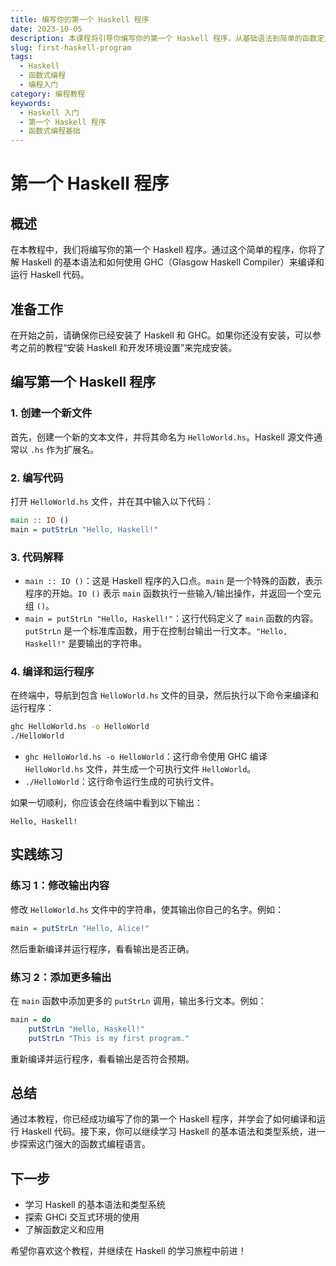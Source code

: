 ```yaml
---
title: 编写你的第一个 Haskell 程序
date: 2023-10-05
description: 本课程将引导你编写你的第一个 Haskell 程序，从基础语法到简单的函数定义，逐步掌握 Haskell 的核心概念。
slug: first-haskell-program
tags:
  - Haskell
  - 函数式编程
  - 编程入门
category: 编程教程
keywords:
  - Haskell 入门
  - 第一个 Haskell 程序
  - 函数式编程基础
---
```


# 第一个 Haskell 程序

## 概述

在本教程中，我们将编写你的第一个 Haskell 程序。通过这个简单的程序，你将了解 Haskell 的基本语法和如何使用 GHC（Glasgow Haskell Compiler）来编译和运行 Haskell 代码。

## 准备工作

在开始之前，请确保你已经安装了 Haskell 和 GHC。如果你还没有安装，可以参考之前的教程“安装 Haskell 和开发环境设置”来完成安装。

## 编写第一个 Haskell 程序

### 1. 创建一个新文件

首先，创建一个新的文本文件，并将其命名为 `HelloWorld.hs`。Haskell 源文件通常以 `.hs` 作为扩展名。

### 2. 编写代码

打开 `HelloWorld.hs` 文件，并在其中输入以下代码：

```haskell
main :: IO ()
main = putStrLn "Hello, Haskell!"
```

### 3. 代码解释

- `main :: IO ()`：这是 Haskell 程序的入口点。`main` 是一个特殊的函数，表示程序的开始。`IO ()` 表示 `main` 函数执行一些输入/输出操作，并返回一个空元组 `()`。
- `main = putStrLn "Hello, Haskell!"`：这行代码定义了 `main` 函数的内容。`putStrLn` 是一个标准库函数，用于在控制台输出一行文本。`"Hello, Haskell!"` 是要输出的字符串。

### 4. 编译和运行程序

在终端中，导航到包含 `HelloWorld.hs` 文件的目录，然后执行以下命令来编译和运行程序：

```bash
ghc HelloWorld.hs -o HelloWorld
./HelloWorld
```

- `ghc HelloWorld.hs -o HelloWorld`：这行命令使用 GHC 编译 `HelloWorld.hs` 文件，并生成一个可执行文件 `HelloWorld`。
- `./HelloWorld`：这行命令运行生成的可执行文件。

如果一切顺利，你应该会在终端中看到以下输出：

```
Hello, Haskell!
```

## 实践练习

### 练习 1：修改输出内容

修改 `HelloWorld.hs` 文件中的字符串，使其输出你自己的名字。例如：

```haskell
main = putStrLn "Hello, Alice!"
```

然后重新编译并运行程序，看看输出是否正确。

### 练习 2：添加更多输出

在 `main` 函数中添加更多的 `putStrLn` 调用，输出多行文本。例如：

```haskell
main = do
    putStrLn "Hello, Haskell!"
    putStrLn "This is my first program."
```

重新编译并运行程序，看看输出是否符合预期。

## 总结

通过本教程，你已经成功编写了你的第一个 Haskell 程序，并学会了如何编译和运行 Haskell 代码。接下来，你可以继续学习 Haskell 的基本语法和类型系统，进一步探索这门强大的函数式编程语言。

## 下一步

- 学习 Haskell 的基本语法和类型系统
- 探索 GHCi 交互式环境的使用
- 了解函数定义和应用

希望你喜欢这个教程，并继续在 Haskell 的学习旅程中前进！